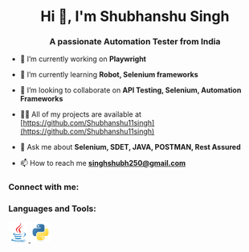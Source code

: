 <h1 align="center">Hi 👋, I'm Shubhanshu Singh</h1>
<h3 align="center">A passionate Automation Tester from India</h3>

- 🔭 I’m currently working on **Playwright**

- 🌱 I’m currently learning **Robot, Selenium frameworks**

- 👯 I’m looking to collaborate on **API Testing, Selenium, Automation Frameworks**

- 👨‍💻 All of my projects are available at [https://github.com/Shubhanshu11singh](https://github.com/Shubhanshu11singh)

- 💬 Ask me about **Selenium, SDET, JAVA, POSTMAN, Rest Assured**

- 📫 How to reach me **singhshubh250@gmail.com**

<h3 align="left">Connect with me:</h3>
<p align="left">
</p>

<h3 align="left">Languages and Tools:</h3>
<p align="left"> <a href="https://www.java.com" target="_blank" rel="noreferrer"> <img src="https://raw.githubusercontent.com/devicons/devicon/master/icons/java/java-original.svg" alt="java" width="40" height="40"/> </a> <a href="https://www.python.org" target="_blank" rel="noreferrer"> <img src="https://raw.githubusercontent.com/devicons/devicon/master/icons/python/python-original.svg" alt="python" width="40" height="40"/> </a> </p>
